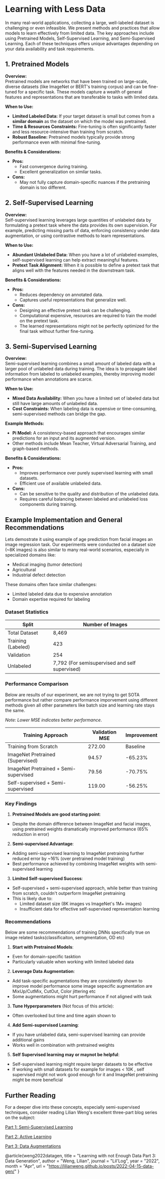 # Learning with Less Data

In many real-world applications, collecting a large, well-labeled dataset is challenging or even infeasible. We present methods and practices that allow models to learn effectively from limited data. The key approaches include using Pretrained Models, Self-Supervised Learning, and Semi-Supervised Learning. Each of these techniques offers unique advantages depending on your data availability and task requirements.

## 1. Pretrained Models

**Overview:**  
Pretrained models are networks that have been trained on large-scale, diverse datasets (like ImageNet or BERT's training corpus) and can be fine-tuned for a specific task. These models capture a wealth of general features and representations that are transferable to tasks with limited data.

**When to Use:**  
- **Limited Labeled Data:** If your target dataset is small but comes from a **similar domain** as the dataset on which the model was pretrained.
- **Time & Resources Constraints:** Fine-tuning is often significantly faster and less resource-intensive than training from scratch.
- **Robust Baseline:** Pretrained models typically provide strong performance even with minimal fine-tuning.

**Benefits & Considerations:**
- **Pros:**  
  - Fast convergence during training.
  - Excellent generalization on similar tasks.
- **Cons:**  
  - May not fully capture domain-specific nuances if the pretraining domain is too different.

## 2. Self-Supervised Learning

**Overview:**  
Self-supervised learning leverages large quantities of unlabeled data by formulating a pretext task where the data provides its own supervision. For example, predicting missing parts of data, enforcing consistency under data augmentation, or using contrastive methods to learn representations.

**When to Use:**  
- **Abundant Unlabeled Data:** When you have a lot of unlabeled examples, self-supervised learning can help extract meaningful features.
- **Pretext Task Alignment:** When it is possible to define a pretext task that aligns well with the features needed in the downstream task.

**Benefits & Considerations:**
- **Pros:**  
  - Reduces dependency on annotated data.
  - Captures useful representations that generalize well.
- **Cons:**  
  - Designing an effective pretext task can be challenging.
  - Computational expensive, resources are required to train the model on the pretext task.
  - The learned representations might not be perfectly optimized for the final task without further fine-tuning.

## 3. Semi-Supervised Learning

**Overview:**  
Semi-supervised learning combines a small amount of labeled data with a larger pool of unlabeled data during training. The idea is to propagate label information from labeled to unlabeled examples, thereby improving model performance when annotations are scarce.

**When to Use:**  
- **Mixed Data Availability:** When you have a limited set of labeled data but still have large amounts of unlabeled data.
- **Cost Constraints:** When labeling data is expensive or time-consuming, semi-supervised methods can bridge the gap.

**Example Methods:**  
- **Pi Model:** A consistency-based approach that encourages similar predictions for an input and its augmented version.
- Other methods include Mean Teacher, Virtual Adversarial Training, and graph-based methods.

**Benefits & Considerations:**
- **Pros:**  
  - Improves performance over purely supervised learning with small datasets.
  - Efficient use of available unlabeled data.
- **Cons:**  
  - Can be sensitive to the quality and distribution of the unlabeled data.
  - Requires careful balancing between labeled and unlabeled loss components during training.


## Example Implementation and General Recommendations

Lets demostrate it using example of age prediction from facial images an image regression task. Our experiments were conducted on a dataset size (~8K images) is also similar to many real-world scenarios, especially in specialized domains like:

- Medical imaging (tumor detection)
- Agricultural 
- Industrial defect detection

These domains often face similar challenges:
- Limited labeled data due to expensive annotation
- Domain expertise required for labeling

### Dataset Statistics

| Split | Number of Images | 
|-------|-----------------|
| Total Dataset | 8,469 | 
| Training (Labeled) | 423 |
| Validation | 254 |
| Unlabeled | 7,792 (For semisupervised and self supervised) |

### Performance Comparison

Below are results of our experiment, we are not trying to get SOTA performance but rather compare performance imporvement using different methods given all other parameters like batch size and learning rate stays the same. 

*Note: Lower MSE indicates better performance*. 

| Training Approach | Validation MSE | Improvement |
|------------------|-----------------|-------------|
| Training from Scratch | 272.00 | Baseline |
| ImageNet Pretrained (Supervised) | 94.57 | -65.23% |
| ImageNet Pretrained + Semi-supervised | 79.56 | -70.75% |
| Self-supervised + Semi-supervised | 119.00 | -56.25% |

### Key Findings
 
1. **Pretrained Models are good starting point**: 
  - Despite the domain difference between ImageNet and facial images, using pretrained weights dramatically improved performance (65% reduction in error)

2. **Semi-supervised Advantage**: 
  - Adding semi-supervised learning to ImageNet pretraining further reduced error by ~16% (over pretrained model training)
  - Best performance achieved by combining ImageNet weights with semi-supervised learning

3. **Limited Self-supervised Success**: 
  - Self-supervised + semi-supervised approach, while better than training from scratch, couldn't outperform ImageNet pretraining
  - This is likely due to:
    - Limited dataset size (8K images vs ImageNet's 1M+ images)
    - Insufficient data for effective self-supervised representation learning

### Recommendations

Below are some recommendations of training DNNs specifically true on image related tasks(classificaiton, semgmentation, OD etc)

1. **Start with Pretrained Models**:
  - Even for domain-specific tasktion
  - Particularly valuable when working with limited labeled data
    
2. **Leverage Data Augmentation**:
  - Add task-specific augmentations they are consistently shown to improve model performance some image sepecific augmentation are MixUp/CutMix, CutOut, Color jittering etc
  - Some augmentations might hurt performance if not aligned with task

3. **Tune Hyperparameters** (Not focus of this article):
  - Often overlooked but time and time again shown to 

4. **Add Semi-supervised Learning**:
  - If you have unlabeled data, semi-supervised learning can provide additional gains
  - Works well in combination with pretrained weights

5. **Self Supervised learning may or maynot be helpful**:
  - Self-supervised learning might require larger datasets to be effective
  - If working with small datasets for example for images < 10K , self supervised might not work good enough for it and ImageNet pretraining might be more beneficial



## Further Reading

For a deeper dive into these concepts, especially semi-supervised techniques, consider reading Lilian Weng's excellent three-part blog series on the subject:  

[Part 1: Semi-Supervised Learning](https://lilianweng.github.io/posts/2021-12-05-semi-supervised/)

[Part 2: Active Learning](https://lilianweng.github.io/posts/2022-02-20-active-learning/)

[Part 3: Data Augmentations](https://lilianweng.github.io/posts/2022-04-15-data-gen/)


@article{weng2022datagen,
  title   = "Learning with not Enough Data Part 3: Data Generation",
  author  = "Weng, Lilian",
  journal = "Lil'Log",
  year    = "2022",
  month   = "Apr",
  url     = "https://lilianweng.github.io/posts/2022-04-15-data-gen/"
}









